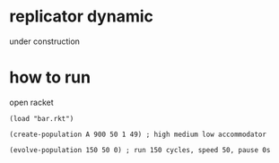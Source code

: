 # replicator dynamic

under construction

# how to run

open racket

```
(load "bar.rkt")

(create-population A 900 50 1 49) ; high medium low accommodator

(evolve-population 150 50 0) ; run 150 cycles, speed 50, pause 0s
```
